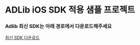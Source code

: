 # ADLib iOS SDK 적용 샘플 프로젝트

### Adlib 최신 SDK는 아래 경로에서 다운로드해주세요
[최신 SDK 다운로드](https://github.com/nhnent/adlib.ios_media_app)
